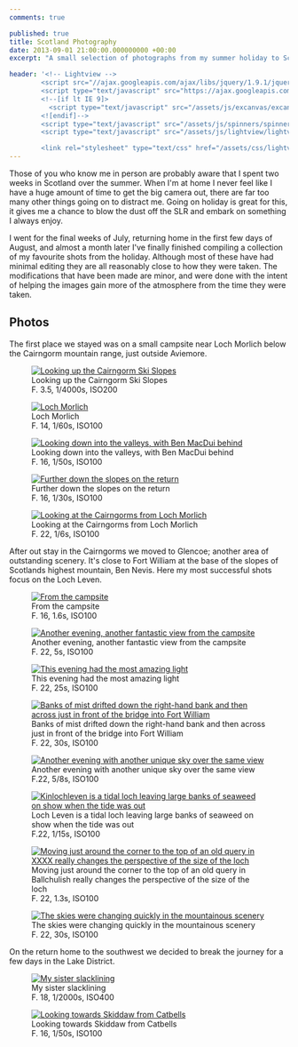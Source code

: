 ```yaml
---
comments: true

published: true
title: Scotland Photography
date: 2013-09-01 21:00:00.000000000 +00:00
excerpt: "A small selection of photographs from my summer holiday to Scotland"

header: '<!-- Lightview -->
		<script src="//ajax.googleapis.com/ajax/libs/jquery/1.9.1/jquery.min.js"></script>
		<script type="text/javascript" src="https://ajax.googleapis.com/ajax/libs/swfobject/2.2/swfobject.js"></script>
		<!--[if lt IE 9]>
		  <script type="text/javascript" src="/assets/js/excanvas/excanvas.js"></script>
		<![endif]-->
		<script type="text/javascript" src="/assets/js/spinners/spinners.min.js"></script>
		<script type="text/javascript" src="/assets/js/lightview/lightview.js"></script>

		<link rel="stylesheet" type="text/css" href="/assets/css/lightview.css" />'
---
```


Those of you who know me in person are probably aware that I spent two weeks in Scotland over the summer. When I'm at home I never feel like I have a huge amount of time to get the big camera out, there are far too many other things going on to distract me. Going on holiday is great for this, it gives me a chance to blow the dust off the SLR and embark on something I always enjoy. 

I went for the final weeks of July, returning home in the first few days of August, and almost a month later I've finally finished compiling a collection of my favourite shots from the holiday.  Although most of these have had minimal editing they are all reasonably close to how they were taken. The modifications that have been made are minor, and were done with the intent of helping the images gain more of the atmosphere from the time they were taken. 

## Photos

The first place we stayed was on a small campsite near Loch Morlich below the Cairngorm mountain range, just outside Aviemore. 

<figure>
	<a href="/assets/images/blog/2013-09-01-scotland-photography/DSC_7614.jpg" class="lightview" data-lightview-group="photos" data-lightview-title="Looking up the Cairngorm Ski Slopes" data-lightview-caption="F. 3.5, 1/4000s, ISO200">
		<img src="/assets/images/blog/2013-09-01-scotland-photography/DSC_7614_small.jpg" alt="Looking up the Cairngorm Ski Slopes" />
	</a>
	<figcaption>
			Looking up the Cairngorm Ski Slopes<br />
			F. 3.5, 1/4000s, ISO200
	</figcaption>
</figure>

<figure>
	<a href="/assets/images/blog/2013-09-01-scotland-photography/DSC_7653.jpg" class="lightview" data-lightview-group="photos" data-lightview-title="Loch Morlich" data-lightview-caption="F. 14, 1/60s, ISO100">
		<img src="/assets/images/blog/2013-09-01-scotland-photography/DSC_7653_small.jpg" alt="Loch Morlich" />
	</a>
	<figcaption>
		Loch Morlich<br />
		F. 14, 1/60s, ISO100
	</figcaption>
</figure>

<figure>
	<a href="/assets/images/blog/2013-09-01-scotland-photography/DSC_7656.jpg" class="lightview" data-lightview-group="photos" data-lightview-title="Looking down into the valleys, with Ben MacDui behind" data-lightview-caption="F. 16, 1/50s, ISO100">
		<img src="/assets/images/blog/2013-09-01-scotland-photography/DSC_7656_small.jpg" alt="Looking down into the valleys, with Ben MacDui behind" />
	</a>
	<figcaption>
		Looking down into the valleys, with Ben MacDui behind<br />
		F. 16, 1/50s, ISO100
	</figcaption>
</figure>

<figure>
	<a href="/assets/images/blog/2013-09-01-scotland-photography/DSC_7660.jpg" class="lightview" data-lightview-group="photos" data-lightview-title="Further down the slopes on the return" data-lightview-caption="F. 16, 1/30s, ISO100">
		<img src="/assets/images/blog/2013-09-01-scotland-photography/DSC_7660_small.jpg" alt="Further down the slopes on the return" />
	</a>
	<figcaption>
		Further down the slopes on the return<br />
		F. 16, 1/30s, ISO100
	</figcaption>
</figure>

<figure>
	<a href="/assets/images/blog/2013-09-01-scotland-photography/DSC_7706.jpg" class="lightview" data-lightview-group="photos" data-lightview-title="Looking at the Cairngorms from Loch Morlich" data-lightview-caption="F. 22, 1/6s, ISO100">
		<img src="/assets/images/blog/2013-09-01-scotland-photography/DSC_7706_small.jpg" alt="Looking at the Cairngorms from Loch Morlich" />
	</a>
	<figcaption>
		Looking at the Cairngorms from Loch Morlich<br />
		F. 22, 1/6s, ISO100
	</figcaption>
</figure>

After out stay in the Cairngorms we moved to Glencoe; another area of outstanding scenery. It's close to Fort William at the base of the slopes of Scotlands highest mountain, Ben Nevis. Here my most successful shots focus on the Loch Leven. 

<figure>
	<a href="/assets/images/blog/2013-09-01-scotland-photography/DSC_7781.jpg" class="lightview" data-lightview-group="photos" data-lightview-title="From the campsite" data-lightview-caption="F. 16, 1.6s, ISO100">
		<img src="/assets/images/blog/2013-09-01-scotland-photography/DSC_7781_small.jpg" alt="From the campsite" />
	</a>
	<figcaption>
		From the campsite<br />
		F. 16, 1.6s, ISO100
	</figcaption>
</figure>

<figure>
	<a href="/assets/images/blog/2013-09-01-scotland-photography/DSC_7799.jpg" class="lightview" data-lightview-group="photos" data-lightview-title="Another evening, another fantastic view from the campsite" data-lightview-caption="F. 22, 5s, ISO100">
		<img src="/assets/images/blog/2013-09-01-scotland-photography/DSC_7799_small.jpg" alt="Another evening, another fantastic view from the campsite" />
	</a>
	<figcaption>
		Another evening, another fantastic view from the campsite<br />
		F. 22, 5s, ISO100
	</figcaption>
</figure>

<figure>
	<a href="/assets/images/blog/2013-09-01-scotland-photography/DSC_7803.jpg" class="lightview" data-lightview-group="photos" data-lightview-title="This evening had the most amazing light" data-lightview-caption="F. 22, 25s, ISO100">
		<img src="/assets/images/blog/2013-09-01-scotland-photography/DSC_7803_small.jpg" alt="This evening had the most amazing light" />
	</a>
	<figcaption>
		This evening had the most amazing light<br />
		F. 22, 25s, ISO100
	</figcaption>
</figure>

<figure>
	<a href="/assets/images/blog/2013-09-01-scotland-photography/DSC_7808.jpg" class="lightview" data-lightview-group="photos" data-lightview-title="Banks of mist drifted down the right-hand bank and then across just in front of the bridge into Fort William" data-lightview-caption="F. 22, 30s, ISO100">
		<img src="/assets/images/blog/2013-09-01-scotland-photography/DSC_7808_small.jpg" alt="Banks of mist drifted down the right-hand bank and then across just in front of the bridge into Fort William" />
	</a>
	<figcaption>
		Banks of mist drifted down the right-hand bank and then across just in front of the bridge into Fort William<br />
		F. 22, 30s, ISO100
	</figcaption>
</figure>

<figure>
	<a href="/assets/images/blog/2013-09-01-scotland-photography/DSC_7864.jpg" class="lightview" data-lightview-group="photos" data-lightview-title="Another evening with another unique sky over the same view" data-lightview-caption="F.22, 5/8s, ISO100">
		<img src="/assets/images/blog/2013-09-01-scotland-photography/DSC_7864_small.jpg" alt="Another evening with another unique sky over the same view" />
	</a>
	<figcaption>
		Another evening with another unique sky over the same view<br />
		F.22, 5/8s, ISO100
	</figcaption>
</figure>

<figure>
	<a href="/assets/images/blog/2013-09-01-scotland-photography/DSC_7904.jpg" class="lightview" data-lightview-group="photos" data-lightview-title="Kinlochleven is a tidal loch leaving large banks of seaweed on show when the tide was out" data-lightview-caption="F.22, 1/15s, ISO100">
		<img src="/assets/images/blog/2013-09-01-scotland-photography/DSC_7904_small.jpg" alt="Kinlochleven is a tidal loch leaving large banks of seaweed on show when the tide was out" />
	</a>
	<figcaption>
		Loch Leven is a tidal loch leaving large banks of seaweed on show when the tide was out<br />
		F.22, 1/15s, ISO100
	</figcaption>
</figure>

<figure>
	<a href="/assets/images/blog/2013-09-01-scotland-photography/DSC_7933.jpg" class="lightview" data-lightview-group="photos" data-lightview-title="Moving just around the corner to the top of an old query in XXXX really changes the perspective of the size of the loch" data-lightview-caption="F. 22, 1.3s, ISO100">
		<img src="/assets/images/blog/2013-09-01-scotland-photography/DSC_7933_small.jpg" alt="Moving just around the corner to the top of an old query in XXXX really changes the perspective of the size of the loch" />
	</a>
	<figcaption>
		Moving just around the corner to the top of an old query in Ballchulish really changes the perspective of the size of the loch<br />
		F. 22, 1.3s, ISO100
	</figcaption>
</figure>

<figure>
	<a href="/assets/images/blog/2013-09-01-scotland-photography/DSC_7939.jpg" class="lightview" data-lightview-group="photos" data-lightview-title="The skies were changing quickly in the mountainous scenery" data-lightview-caption="F. 22, 30s, ISO100">
		<img src="/assets/images/blog/2013-09-01-scotland-photography/DSC_7939_small.jpg" alt="The skies were changing quickly in the mountainous scenery" />
	</a>
	<figcaption>
		The skies were changing quickly in the mountainous scenery<br />
		F. 22, 30s, ISO100
	</figcaption>
</figure>

On the return home to the southwest we decided to break the journey for a few days in the Lake District. 

<figure>
	<a href="/assets/images/blog/2013-09-01-scotland-photography/DSC_7986.jpg" class="lightview" data-lightview-group="photos" data-lightview-title="My sister slacklining" data-lightview-caption="F. 18, 1/2000s, ISO400">
		<img src="/assets/images/blog/2013-09-01-scotland-photography/DSC_7986_small.jpg" alt="My sister slacklining" />
	</a>
	<figcaption>
		My sister slacklining<br />
		F. 18, 1/2000s, ISO400
	</figcaption>
</figure>

<figure>
	<a href="/assets/images/blog/2013-09-01-scotland-photography/DSC_8004.jpg" class="lightview" data-lightview-group="photos" data-lightview-title="Looking towards Skiddaw from Catbells" data-lightview-caption="F. 16, 1/50s, ISO100">
		<img src="/assets/images/blog/2013-09-01-scotland-photography/DSC_8004_small.jpg" alt="Looking towards Skiddaw from Catbells" />
	</a>
	<figcaption>
		Looking towards Skiddaw from Catbells<br />
		F. 16, 1/50s, ISO100
	</figcaption>
</figure>